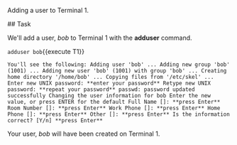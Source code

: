 Adding a user to Terminal 1.

## Task

We'll add a user, _bob_ to Terminal 1 with the **adduser** command.

`adduser bob`{{execute T1}}

`You'll see the following:
Adding user 'bob' ...
Adding new group 'bob' (1001) ...
Adding new user 'bob' (1001) with group 'bob' ...
Creating home directory '/home/bob' ...
Copying files from '/etc/skel' ...
Enter new UNIX password: **enter your password**
Retype new UNIX password: **repeat your password**
passwd: password updated successfully
Changing the user information for bob
Enter the new value, or press ENTER for the default
        Full Name []: **press Enter**
        Room Number []: **press Enter**
        Work Phone []: **press Enter**
        Home Phone []: **press Enter**
        Other []: **press Enter**
Is the information correct? [Y/n] **press Enter**`

Your user, _bob_ will have been created on Terminal 1.
